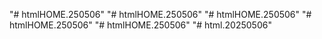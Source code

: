 "# htmlHOME.250506" 
"# htmlHOME.250506" 
"# htmlHOME.250506" 
"# htmlHOME.250506" 
"# htmlHOME.250506" 
"# html.20250506" 
